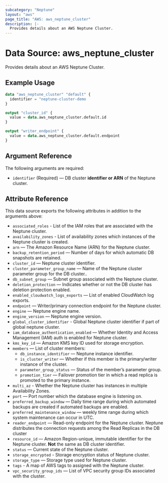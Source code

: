 ```yaml
---
subcategory: "Neptune"
layout: "aws"
page_title: "AWS: aws_neptune_cluster"
description: |-
  Provides details about an AWS Neptune Cluster.
---
```


# Data Source: aws_neptune_cluster

Provides details about an AWS Neptune Cluster.

## Example Usage

```terraform
data "aws_neptune_cluster" "default" {
  identifier = "neptune-cluster-demo
}

output "cluster_id" {
  value = data.aws_neptune_cluster.default.id
}

output "writer_endpoint" {
  value = data.aws_neptune_cluster.default.endpoint
}
```


## Argument Reference

The following arguments are required:

* `identifier` (Required) — DB cluster **identifier or ARN** of the Neptune cluster.

## Attribute Reference

This data source exports the following attributes in addition to the arguments above:

- `associated_roles` - List of the IAM roles that are associated with the Neptune cluster.
- `availability_zones` - List of availability zones which instances of the Neptune cluster is created.
- `arn` — The Amazon Resource Name (ARN) for the Neptune cluster.
- `backup_retention_period` — Number of days for which automatic DB snapshots are retained.
- `cluster_id` — Neptune cluster identifier.
- `cluster_parameter_group_name` — Name of the Neptune cluster parameter group for the DB cluster..
- `db_subnet_group` — Subnet group associated with the Neptune cluster.
- `deletion_protection` — Indicates whether or not the DB cluster has deletion protection enabled.
- `enabled_cloudwatch_logs_exports` — List of enabled CloudWatch log exports.
- `endpoint` — Writer/primary connection endpoint for the Neptune cluster.
- `engine` — Neptune engine name. 
- `engine_version` — Neptune engine version.
- `global_cluster_identifier` - Global Neptune cluster identifier if part of global neptune cluster.
- `iam_database_authentication_enabled` — Whether Identity and Access Management (IAM) auth is enabled for Neptune cluster.
- `kms_key_id` — Amazon KMS key ID used for storage encryption.
- `members` — List of cluster members:
  - `db_instance_identifier` — Neptune instance identifier.
  - `is_cluster_writer` — Whether if this member is the primary/writer instance of the cluster.
  - `parameter_group_status` — Status of the member’s parameter group.
  - `promotion_tier` — Failover promotion tier in which a read replica is promoted to the primary instance.
- `multi_az` - Whether the Neptune cluster has instances in multiple Availability Zones.
- `port` — Port number which the database engine is listening on.
- `preferred_backup_window` — Daily time range during which automated backups are created if automated backups are enabled.
- `preferred_maintenance_window` — weekly time range during which system maintenance can occur in UTC.
- `reader_endpoint` — Read-only endpoint for the Neptune cluster. Neptune distributes the connection requests among the Read Replicas in the DB cluster
- `resource_id` — Amazon Region-unique, immutable identifier for the Neptune cluster. **Not** the same as DB cluster identifier.
- `status` —  Current state of the Neptune cluster.
- `storage_encrypted` - Storage encryption status of Neptune cluster.
- `storage_type` — Storage type used for Neptune cluster.
- `tags` - A map of AWS tags to assigned with the Neptune cluster.
- `vpc_security_group_ids` — List of VPC security group IDs associated with the cluster.

